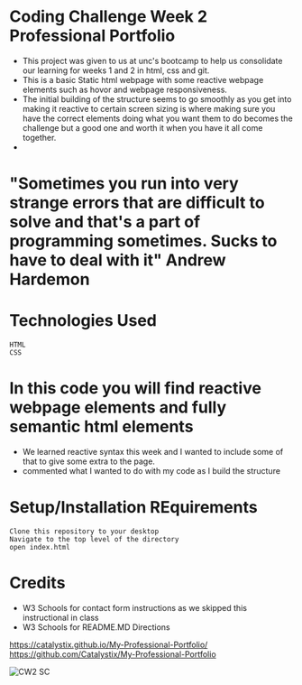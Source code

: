 # Coding Challenge Week 2 Professional Portfolio
<!-- edit this form to match a readme related to this project -->

* This project was given to us at unc's bootcamp to help us consolidate our learning for weeks 1 and 2 in html, css and git. 
* This is a basic Static html webpage with some reactive webpage elements such as hovor and webpage responsiveness.
* The initial building of the structure seems to go smoothly as you get into making it reactive to certain screen sizing is where making sure you have the correct elements doing what you want them to do becomes the challenge but a good one and worth it when you have it all come together. 
* 

# "Sometimes you run into very strange errors that are difficult to solve and that's a part of programming sometimes. Sucks to have to deal with it" Andrew Hardemon


# Technologies Used
    HTML
    CSS

# In this code you will find reactive webpage elements and fully semantic html elements
 * We learned reactive syntax this week and I wanted to include some of that to give some extra to the page.
 * commented what I wanted to do with my code as I build the structure 

# Setup/Installation REquirements
    Clone this repository to your desktop
    Navigate to the top level of the directory
    open index.html

# Credits
 * W3 Schools for contact form instructions as we skipped this instructional in class
 * W3 Schools for README.MD Directions

 https://catalystix.github.io/My-Professional-Portfolio/
 https://github.com/Catalystix/My-Professional-Portfolio

![CW2 SC](https://user-images.githubusercontent.com/110114608/205437819-7bcfefc5-fdf6-42e8-8739-4e9a5031cfb5.jpg)
